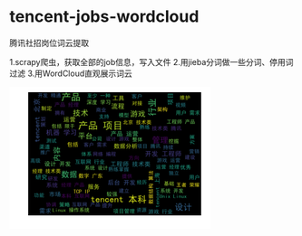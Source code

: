 # tencent-jobs-wordcloud
腾讯社招岗位词云提取


1.scrapy爬虫，获取全部的job信息，写入文件
2.用jieba分词做一些分词、停用词过滤
3.用WordCloud直观展示词云 

 ![image](https://github.com/weisong82/tencent-jobs-wordcloud/blob/master/wc.png)
